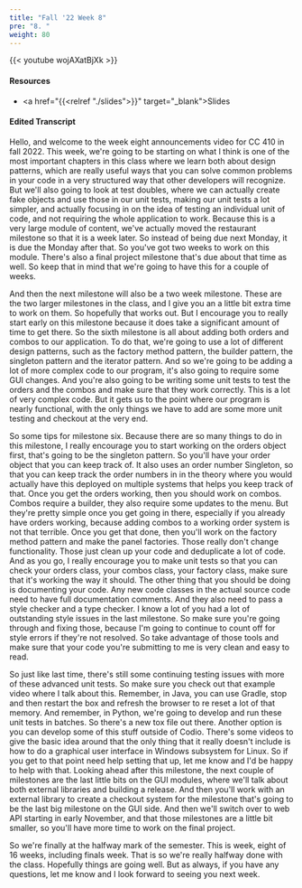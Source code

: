 ```yaml
---
title: "Fall '22 Week 8"
pre: "8. "
weight: 80
---
```


{{< youtube wojAXatBjXk >}}

#### Resources

* <a href="{{<relref "./slides">}}" target="_blank">Slides</a>

#### Edited Transcript

Hello, and welcome to the week eight announcements video for CC 410 in fall 2022. This week, we're going to be starting on what I think is one of the most important chapters in this class where we learn both about design patterns, which are really useful ways that you can solve common problems in your code in a very structured way that other developers will recognize. But we'll also going to look at test doubles, where we can actually create fake objects and use those in our unit tests, making our unit tests a lot simpler, and actually focusing in on the idea of testing an individual unit of code, and not requiring the whole application to work. Because this is a very large module of content, we've actually moved the restaurant milestone so that it is a week later. So instead of being due next Monday, it is due the Monday after that. So you've got two weeks to work on this module. There's also a final project milestone that's due about that time as well. So keep that in mind that we're going to have this for a couple of weeks. 

And then the next milestone will also be a two week milestone. These are the two larger milestones in the class, and I give you an a little bit extra time to work on them. So hopefully that works out. But I encourage you to really start early on this milestone because it does take a significant amount of time to get there. So the sixth milestone is all about adding both orders and combos to our application. To do that, we're going to use a lot of different design patterns, such as the factory method pattern, the builder pattern, the singleton pattern and the iterator pattern. And so we're going to be adding a lot of more complex code to our program, it's also going to require some GUI changes. And you're also going to be writing some unit tests to test the orders and the combos and make sure that they work correctly. This is a lot of very complex code. But it gets us to the point where our program is nearly functional, with the only things we have to add are some more unit testing and checkout at the very end. 

So some tips for milestone six. Because there are so many things to do in this milestone, I really encourage you to start working on the orders object first, that's going to be the singleton pattern. So you'll have your order object that you can keep track of. It also uses an order number Singleton, so that you can keep track the order numbers in in the theory where you would actually have this deployed on multiple systems that helps you keep track of that. Once you get the orders working, then you should work on combos. Combos require a builder, they also require some updates to the menu. But they're pretty simple once you get going in there, especially if you already have orders working, because adding combos to a working order system is not that terrible. Once you get that done, then you'll work on the factory method pattern and make the panel factories. Those really don't change functionality. Those just clean up your code and deduplicate a lot of code. And as you go, I really encourage you to make unit tests so that you can check your orders class, your combos class, your factory class, make sure that it's working the way it should. The other thing that you should be doing is documenting your code. Any new code classes in the actual source code need to have full documentation comments. And they also need to pass a style checker and a type checker. I know a lot of you had a lot of outstanding style issues in the last milestone. So make sure you're going through and fixing those, because I'm going to continue to count off for style errors if they're not resolved. So take advantage of those tools and make sure that your code you're submitting to me is very clean and easy to read. 

So just like last time, there's still some continuing testing issues with more of these advanced unit tests. So make sure you check out that example video where I talk about this. Remember, in Java, you can use Gradle, stop and then restart the box and refresh the browser to re reset a lot of that memory. And remember, in Python, we're going to develop and run these unit tests in batches. So there's a new tox file out there. Another option is you can develop some of this stuff outside of Codio. There's some videos to give the basic idea around that the only thing that it really doesn't include is how to do a graphical user interface in Windows subsystem for Linux. So if you get to that point need help setting that up, let me know and I'd be happy to help with that. Looking ahead after this milestone, the next couple of milestones are the last little bits on the GUI modules, where we'll talk about both external libraries and building a release. And then you'll work with an external library to create a checkout system for the milestone that's going to be the last big milestone on the GUI side. And then we'll switch over to web API starting in early November, and that those milestones are a little bit smaller, so you'll have more time to work on the final project. 

So we're finally at the halfway mark of the semester. This is week, eight of 16 weeks, including finals week. That is so we're really halfway done with the class. Hopefully things are going well. But as always, if you have any questions, let me know and I look forward to seeing you next week.

